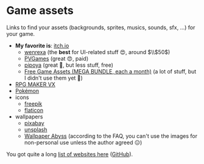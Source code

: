 # Game assets

Links to find your assets (backgrounds, sprites, musics, sounds, sfx, ...) for your game.

* **My favorite is**: [itch.io](https://itch.io/)
	* [wenrexa](https://wenrexa.itch.io/wenrexa-game-assets-1) (the **best** for UI-related stuff 😍, around $\\$50$)
	* [PVGames](https://pvgames.itch.io/) (great 😍, paid)
	* [pipoya](https://pipoya.itch.io/) (great 🤩, but less stuff, free)
	* [Free Game Assets (MEGA BUNDLE, each a month)](https://itch.io/s/11302/august-2021-mega-bundle-game-assets-save-97) (a lot of stuff, but I didn't use them yet 🤔)
* [RPG MAKER VX](https://vxresource.wordpress.com/)
* [Pokémon](https://pokemonfangames.com/resource/pokemon-essentials-bw/)
* icons
	* [freepik](https://www.freepik.com/)
	* [flaticon](https://www.flaticon.com/)
* wallpapers
	* [pixabay](https://pixabay.com/)
	* [unsplash](https://unsplash.com/)
	* [Wallpaper Abyss](https://wall.alphacoders.com/) (according to the FAQ, you can't use the images for non-personal use unless the author agreed 😑)

You got quite a long [list of websites here](https://hotpot.ai/free-game-assets) ([GitHub](https://github.com/HotpotDesign/Game-Assets-And-Resources)).